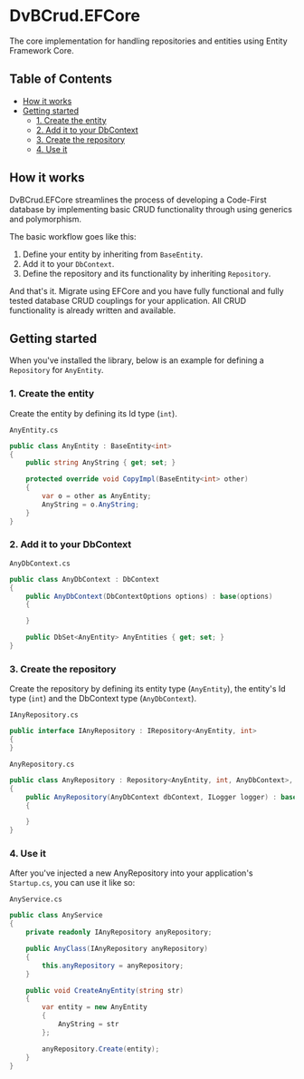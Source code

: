 # DvBCrud.EFCore

The core implementation for handling repositories and entities using Entity Framework Core.

## Table of Contents

- [How it works](#How-it-works)
- [Getting started](#Getting-started)
    * [1. Create the entity](#1.-Create-the-entity)
    * [2. Add it to your DbContext](#2.-Add-it-to-your-DbContext)
    * [3. Create the repository](#3.-Create-the-repository)
    * [4. Use it](#4.-Use-it)

## How it works

DvBCrud.EFCore streamlines the process of developing a Code-First database by implementing basic CRUD functionality through using generics and polymorphism.

The basic workflow goes like this:

1. Define your entity by inheriting from `BaseEntity`.
2. Add it to your `DbContext`.
3. Define the repository and its functionality by inheriting `Repository`.

And that's it. Migrate using EFCore and you have fully functional and fully tested database CRUD couplings for your application. 
All CRUD functionality is already written and available.

## Getting started

When you've installed the library, below is an example for defining a `Repository` for `AnyEntity`.

### 1. Create the entity

Create the entity by defining its Id type (`int`).

`AnyEntity.cs`
```cs
public class AnyEntity : BaseEntity<int>
{
    public string AnyString { get; set; }

    protected override void CopyImpl(BaseEntity<int> other)
    {
        var o = other as AnyEntity;
        AnyString = o.AnyString;
    }
}
```

### 2. Add it to your DbContext

`AnyDbContext.cs`
```cs
public class AnyDbContext : DbContext
{
    public AnyDbContext(DbContextOptions options) : base(options)
    {

    }

    public DbSet<AnyEntity> AnyEntities { get; set; }
}
```

### 3. Create the repository

Create the repository by defining its entity type (`AnyEntity`), the entity's Id type (`int`) and the DbContext type (`AnyDbContext`).

`IAnyRepository.cs`
```cs
public interface IAnyRepository : IRepository<AnyEntity, int>
{
}
```

`AnyRepository.cs`
```cs
public class AnyRepository : Repository<AnyEntity, int, AnyDbContext>, IAnyRepository
{
    public AnyRepository(AnyDbContext dbContext, ILogger logger) : base(dbContext, logger)
    {

    }
}
```

### 4. Use it

After you've injected a new AnyRepository into your application's `Startup.cs`, you can use it like so:

`AnyService.cs`
```cs
public class AnyService
{
    private readonly IAnyRepository anyRepository;

    public AnyClass(IAnyRepository anyRepository)
    {
        this.anyRepository = anyRepository;
    }

    public void CreateAnyEntity(string str)
    {
        var entity = new AnyEntity 
        {
            AnyString = str
        };

        anyRepository.Create(entity);
    }
}
```
